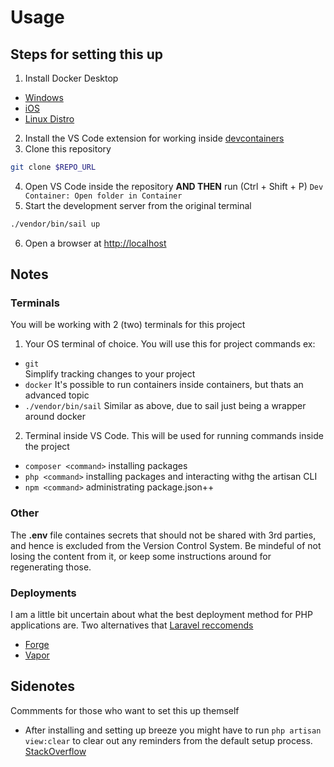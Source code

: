 # Usage

## Steps for setting this up

1. Install Docker Desktop
  - [Windows](https://docs.docker.com/desktop/install/windows-install/)
  - [iOS](https://docs.docker.com/desktop/install/mac-install/)
  - [Linux Distro](https://docs.docker.com/desktop/install/linux-install/)
2. Install the VS Code extension for working inside [devcontainers](https://marketplace.visualstudio.com/items?itemName=ms-vscode-remote.remote-containers)
3. Clone this repository
```sh
git clone $REPO_URL
```
4. Open VS Code inside the repository **AND THEN** run (Ctrl + Shift + P) ```Dev Container: Open folder in Container```
5. Start the development server from the original terminal
```sh
./vendor/bin/sail up
```
6. Open a browser at [http://localhost](http://localhost)

## Notes

### Terminals

You will be working with 2 (two) terminals for this project

1. Your OS terminal of choice. You will use this for project commands ex:
  - ```git``` <br>
    Simplify tracking changes to your project
  - ```docker```
    It's possible to run containers inside containers, but thats an advanced topic
  - ```./vendor/bin/sail```
    Similar as above, due to sail just being a wrapper around docker

2. Terminal inside VS Code. This will be used for running commands inside the project
  - ```composer <command>``` installing packages
  - ```php <command>``` installing packages and interacting withg the artisan CLI
  - ```npm <command>``` administrating package.json++

### Other

The **.env** file containes secrets that should not be shared with 3rd parties, and hence is excluded from the Version Control System. Be mindeful of not losing the content from it, or keep some instructions around for regenerating those.

### Deployments

I am a little bit uncertain about what the best deployment method for PHP applications are.
Two alternatives that [Laravel reccomends](https://laravel.com/docs/10.x/deployment)

- [Forge](https://forge.laravel.com/#pricing)
- [Vapor](https://vapor.laravel.com/)

## Sidenotes

Commments for those who want to set this up themself

- After installing and setting up breeze you might have to run ```php artisan view:clear``` to clear out any reminders from the default setup process. [StackOverflow](https://stackoverflow.com/a/72821399)